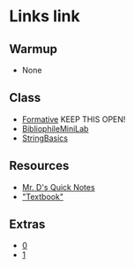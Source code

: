 # Links link
## Warmup
* None
## Class
* [Formative](https://app.formative.com/formatives/61b37b040e1fd7618b0fe46a) KEEP THIS OPEN!
* [BibliophileMiniLab](https://replit.com/team/APCSA-Block8-2122/BibliophileMiniLab)
* [StringBasics](https://replit.com/team/APCSA-Block8-2122/StringBasics)


## Resources
* [Mr. D's Quick Notes](https://replit.com/@APCSA-Block8-2122/Coursework01MrDsQuickNotes)
* ["Textbook"](https://csawesome.runestone.academy/runestone/books/published/csawesome/index.html)
## Extras
* [0](https://replit.com/team/APCSA-Block8-2122/0)
* [1](https://replit.com/team/APCSA-Block8-2122/1)
